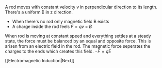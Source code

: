 A rod moves with constant velocity v in perpendicular direction to its length. There's a uniform B in z direction. 
* When there's no rod only magnetic field B exists
* A charge inside the rod feels $F=qv\times B$  

When rod is moving at constant speed and everything settles at a steady state, the force must be balanced by an equal and opposite force. This is arisen from an electric field in the rod. The magnetic force seperates the charges to the ends which creates this field.  $-F=qE$   

>$$$$

[[Electromagnetic Induction|Next]]

